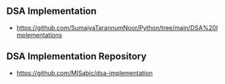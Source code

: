 ## DSA Implementation 
- https://github.com/SumaiyaTarannumNoor/Python/tree/main/DSA%20Implementations

## DSA Implementation Repository 
- https://github.com/MISabic/dsa-implementation

